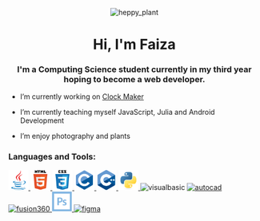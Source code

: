 
<p align="center">
<img src="https://img.icons8.com/color/512/potted-plant.png" alt="heppy_plant" width="40" height="40"  class="center"></a>
</p>
<h1 align="center">Hi, I'm Faiza</h1>
<h3 align="center">I'm a Computing Science student currently in my third year hoping to become a web developer. </h3>

-  I’m currently working on [Clock Maker](https://github.com/rahman-fai/Clock-Maker)

-  I’m currently teaching myself JavaScript, Julia and Android Development

-  I’m enjoy photography and plants


<h3 align="left">Languages and Tools:</h3>
<p align="left">
<a href="https://www.java.com" target="_blank" rel="noreferrer"> <img src="https://raw.githubusercontent.com/devicons/devicon/master/icons/java/java-original.svg" alt="java" width="40" height="40"/> </a>
<a href="https://www.w3.org/html/" target="_blank" rel="noreferrer"> <img src="https://raw.githubusercontent.com/devicons/devicon/master/icons/html5/html5-original-wordmark.svg" alt="html5" width="40" height="40"/> </a> 
<a href="https://www.w3schools.com/css/" target="_blank" rel="noreferrer"> <img src="https://raw.githubusercontent.com/devicons/devicon/master/icons/css3/css3-original-wordmark.svg" alt="css3" width="40" height="40"/>  </a> 
<a href="https://www.cprogramming.com/" target="_blank" rel="noreferrer"> <img src="https://raw.githubusercontent.com/devicons/devicon/master/icons/c/c-original.svg" alt="c" width="40" height="40"/> </a> 
<a href="https://www.w3schools.com/cpp/" target="_blank" rel="noreferrer"> <img src="https://raw.githubusercontent.com/devicons/devicon/master/icons/cplusplus/cplusplus-original.svg" alt="cplusplus" width="40" height="40"/> </a>
<a href="https://www.python.org" target="_blank" rel="noreferrer"> <img src="https://raw.githubusercontent.com/devicons/devicon/master/icons/python/python-original.svg" alt="python" width="40" height="40"/> </a>
<img src="https://img.icons8.com/color/512/visual-studio.png" alt="visualbasic" width="40" height="40"/> 
<a href="https://www.autodesk.ca/en/products/autocad/" target="_blank" rel="noreferrer"> <img src="https://img.icons8.com/color/512/autodesk.png" alt="autocad" width="40" height="40"/> </a> 
<a href="https://www.autodesk.ca/en/products/fusion-360/" target="_blank" rel="noreferrer"> <img src="https://img.icons8.com/color/512/autodesk-fusion-360.png" alt="fusion360" width="40" height="40"/> </a> 
<a href="https://www.photoshop.com/en" target="_blank" rel="noreferrer"> <img src="https://raw.githubusercontent.com/devicons/devicon/master/icons/photoshop/photoshop-line.svg" alt="photoshop" width="40" height="40"/> </a> 
<a href="https://www.figma.com/" target="_blank" rel="noreferrer"> <img src="https://upload.wikimedia.org/wikipedia/commons/thumb/3/33/Figma-logo.svg/600px-Figma-logo.svg.png?20190122211436" alt="figma" width="40" height="40"/> </a> 

 </p>
